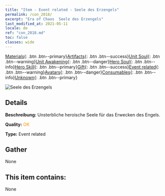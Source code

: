 ```yaml
---
title: "Item - Event related - Seele des Erzengels"
permalink: /con_2018/
excerpt: "Era of Chaos  Seele des Erzengels"
last_modified_at: 2021-05-11
locale: de
ref: "con_2018.md"
toc: false
classes: wide
---
```

 [Materials](/ItemsDE/){: .btn .btn--primary}[Artifacts](/ItemsDE/Artifacts/){: .btn .btn--success}[Unit Soul](/ItemsDE/UnitSoul/){: .btn .btn--warning}[Unit Awakening](/ItemsDE/UnitAwakening/){: .btn .btn--danger}[Hero Soul](/ItemsDE/HeroSoul/){: .btn .btn--info}[Hero Skill](/ItemsDE/HeroSkill/){: .btn .btn--primary}[Gift](/ItemsDE/Gift/){: .btn .btn--success}[Event related](/ItemsDE/Events/){: .btn .btn--warning}[Avatars](/ItemsDE/Avatars/){: .btn .btn--danger}[Consumables](/ItemsDE/Consumables/){: .btn .btn--info}[Unknown](/ItemsDE/Unknown/){: .btn .btn--primary}

 ![Seele des Erzengels](/images/t/juexing_107.png)

## Details
 **Beschreibung:** Unsterbliche heroische Seele für das Erwecken des Engels.

 **Quality:** <span style="color: #FF8C00">OK</span>

 **Type:** Event related

## Gather

  None

## This item contains:

  None

